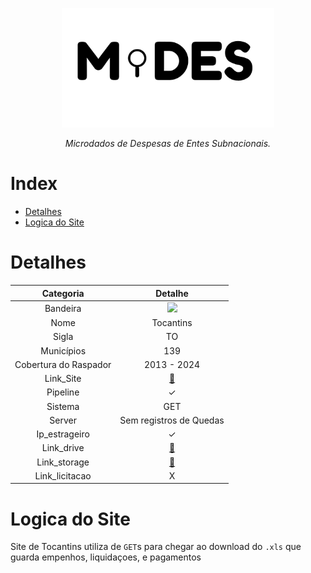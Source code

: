 <!-- Header -->
<p align="center">
  <a href="https://basedosdados.org">
    <img src="/docs/images/logo1_mides_black.png" width="340" alt="MiDES">
  </a>
</p>

<p align="center">
    <em>Microdados de Despesas de Entes Subnacionais.</em>
</p>

# Index

- [Detalhes](#detalhes)
- [Logica do Site](#logica-do-site)

# Detalhes
Categoria|Detalhe|
|:-:|:-:|
Bandeira|<img src="http://www.educadores.diaadia.pr.gov.br/modules/galeria/uploads/11/normal_1409852743bandeiratocantins.png" width=50>
Nome|Tocantins
Sigla| TO
Municípios| 139
Cobertura do Raspador| 2013 - 2024
Link_Site| [:link:](https://portaldocidadao.tce.to.gov.br/estadomunicipios/index)
Pipeline|✓
Sistema| GET
Server|Sem registros de Quedas
Ip_estrageiro|✓
Link_drive|[:link:](https://drive.google.com/drive/u/0/folders/1iYI1BUNfKa7C82drQvAlg23KHxF8NqWN)
Link_storage|[:link:](https://console.cloud.google.com/storage/browser/basedosdados-dev/staging/world_wb_mides/raw_empenho_to?pageState=(%22StorageObjectListTable%22:(%22f%22:%22%255B%255D%22))&cloudshell=false&project=basedosdados-dev)
Link_licitacao|X

# Logica do Site

Site de Tocantins utiliza de `GET`s para chegar ao download do `.xls` que guarda empenhos, liquidaçoes, e pagamentos
